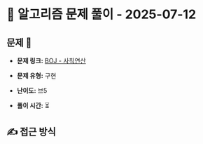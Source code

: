 # 📝 알고리즘 문제 풀이 - 2025-07-12

## 문제 📖

- **문제 링크:** [BOJ - 사칙연산](https://www.acmicpc.net/problem/10869)

- **문제 유형:** 구현

- **난이도:** 브5

- **풀이 시간:** ⏳

## ✍ 접근 방식
